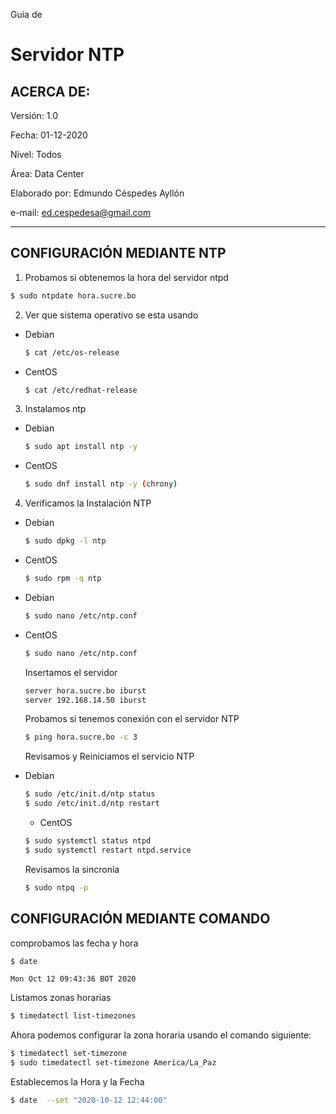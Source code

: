 Guia de 

# Servidor NTP

## ACERCA DE:

Versión: 1.0

Fecha: 01-12-2020

Nivel: Todos

Área: Data Center

Elaborado por: Edmundo Céspedes Ayllón

e-mail: [ed.cespedesa@gmail.com](ed.cespedesa@gmail.com)

---

## CONFIGURACIÓN MEDIANTE NTP

1. Probamos si obtenemos la hora del servidor ntpd

  ```bash
  $ sudo ntpdate hora.sucre.bo
  ```

2. Ver que sistema operativo se esta usando

* Debian

  ```bash
  $ cat /etc/os-release
  ```

* CentOS

  ```bash
  $ cat /etc/redhat-release
  ```

3. Instalamos ntp 

* Debian

  ```bash
  $ sudo apt install ntp -y
  ```

* CentOS

  ```bash
  $ sudo dnf install ntp -y (chrony)
  ```

4. Verificamos la Instalación NTP

* Debian

  ```bash
  $ sudo dpkg -l ntp
  ```
* CentOS

  ```bash
  $ sudo rpm -q ntp
  ```

* Debian
  
  ```bash
  $ sudo nano /etc/ntp.conf 
  ```
* CentOS

  ```bash
  $ sudo nano /etc/ntp.conf
  ```

  Insertamos el servidor

  ```bash
  server hora.sucre.bo iburst
  server 192.168.14.50 iburst
  ```

  Probamos si tenemos conexión con el servidor NTP

  ```bash
  $ ping hora.sucre.bo -c 3
  ```

  Revisamos y Reiniciamos el servicio NTP

* Debian

  ```bash
  $ sudo /etc/init.d/ntp status
  $ sudo /etc/init.d/ntp restart 
  ```

  * CentOS

  ```bash
  $ sudo systemctl status ntpd
  $ sudo systemctl restart ntpd.service
  ```

  Revisamos la sincronía

  ```bash
  $ sudo ntpq -p
  ```
## CONFIGURACIÓN MEDIANTE COMANDO

comprobamos las fecha y hora

```bash
$ date
```

```output
Mon Oct 12 09:43:36 BOT 2020
```

Listamos zonas horarias

```bash
$ timedatectl list-timezones
```

Ahora podemos configurar la zona horaria usando el comando siguiente:

```bash
$ timedatectl set-timezone
$ sudo timedatectl set-timezone America/La_Paz
```

Establecemos la Hora y la Fecha

```bash
$ date  --set "2020-10-12 12:44:00"	
```